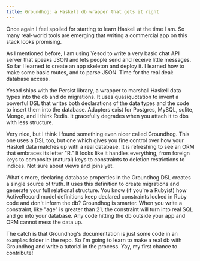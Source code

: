 ```yaml
---
title: Groundhog: a Haskell db wrapper that gets it right
---
```


Once again I feel spoiled for starting to learn Haskell at the time
I am. So many real-world tools are emerging that writing a commercial
app on this stack looks promising.

As I mentioned before, I am using Yesod to write a very basic chat
API server that speaks JSON and lets people send and receive little
messages. So far I learned to create an app skeleton and deploy it.
I learned how to make some basic routes, and to parse JSON. Time
for the real deal: database access.

Yesod ships with the Persist library, a wrapper to marshall Haskell
data types into the db and do migrations. It uses quasiquotation
to invent a powerful DSL that writes both declarations of the data
types and the code to insert them into the database. Adapters exist
for Postgres, MySQL, sqlite, Mongo, and I think Redis. It gracefully
degrades when you attach it to dbs with less structure.

Very nice, but I think I found something even nicer called Groundhog.
This one uses a DSL too, but one which gives you fine control over
how your Haskell data matches up with a real database. It is
refreshing to see an ORM that embraces its letter "R." It looks
like it handles everything, from foreign keys to composite (natural)
keys to constraints to deletion restrictions to indices. Not sure
about views and joins yet.

What's more, declaring database properties in the Groundhog DSL
creates a single source of truth. It uses this definition to create
migrations and generate your full relational structure. You know
(if you're a Rubyist) how ActiveRecord model definitions keep
declared constraints locked in Ruby code and don't inform the db?
Groundhog is smarter. When you write a constraint, like "age" is
greater than 21, the constraint will turn into real SQL and go into
your database. Any code hitting the db outside your app and ORM
cannot mess the data up.

The catch is that Groundhog's documentation is just some code in
an `examples` folder in the repo. So I'm going to learn to make a
real db with Groundhog and write a tutorial in the process. Yay,
my first chance to contribute!
